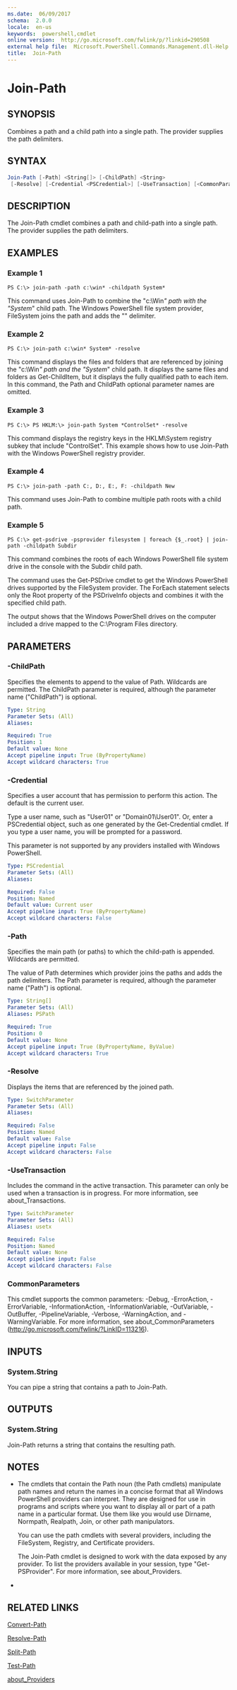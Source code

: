 ```yaml
---
ms.date:  06/09/2017
schema:  2.0.0
locale:  en-us
keywords:  powershell,cmdlet
online version:  http://go.microsoft.com/fwlink/p/?linkid=290508
external help file:  Microsoft.PowerShell.Commands.Management.dll-Help.xml
title:  Join-Path
---
```


# Join-Path

## SYNOPSIS
Combines a path and a child path into a single path.
The provider supplies the path delimiters.

## SYNTAX

```powershell
Join-Path [-Path] <String[]> [-ChildPath] <String>
 [-Resolve] [-Credential <PSCredential>] [-UseTransaction] [<CommonParameters>]
```

## DESCRIPTION
The Join-Path cmdlet combines a path and child-path into a single path.
The provider supplies the path delimiters.

## EXAMPLES

### Example 1
```
PS C:\> join-path -path c:\win* -childpath System*
```

This command uses Join-Path to combine the "c:\Win<em>" path with the "System</em>" child path.
The Windows PowerShell file system provider, FileSystem joins the path and adds the "\" delimiter.

### Example 2
```
PS C:\> join-path c:\win* System* -resolve
```

This command displays the files and folders that are referenced by joining the "c:\Win<em>" path and the "System</em>" child path.
It displays the same files and folders as Get-ChildItem, but it displays the fully qualified path to each item.
In this command, the Path and ChildPath optional parameter names are omitted.

### Example 3
```
PS C:\> PS HKLM:\> join-path System *ControlSet* -resolve
```

This command displays the registry keys in the HKLM\System registry subkey that include "ControlSet".
This example shows how to use Join-Path with the Windows PowerShell registry provider.

### Example 4
```
PS C:\> join-path -path C:, D:, E:, F: -childpath New
```

This command uses Join-Path to combine multiple path roots with a child path.

### Example 5
```
PS C:\> get-psdrive -psprovider filesystem | foreach {$_.root} | join-path -childpath Subdir
```

This command combines the roots of each Windows PowerShell file system drive in the console with the Subdir child path.

The command uses the Get-PSDrive cmdlet to get the Windows PowerShell drives supported by the FileSystem provider.
The ForEach statement selects only the Root property of the PSDriveInfo objects and combines it with the specified child path.

The output shows that the Windows PowerShell drives on the computer included a drive mapped to the C:\Program Files directory.

## PARAMETERS

### -ChildPath
Specifies the elements to append to the value of Path.
Wildcards are permitted.
The ChildPath parameter is required, although the parameter name ("ChildPath") is optional.

```yaml
Type: String
Parameter Sets: (All)
Aliases:

Required: True
Position: 1
Default value: None
Accept pipeline input: True (ByPropertyName)
Accept wildcard characters: True
```

### -Credential
Specifies a user account that has permission to perform this action.
The default is the current user.

Type a user name, such as "User01" or "Domain01\User01".
Or, enter a PSCredential object, such as one generated by the Get-Credential cmdlet.
If you type a user name, you will be prompted for a password.

This parameter is not supported by any providers installed with Windows PowerShell.

```yaml
Type: PSCredential
Parameter Sets: (All)
Aliases:

Required: False
Position: Named
Default value: Current user
Accept pipeline input: True (ByPropertyName)
Accept wildcard characters: False
```

### -Path
Specifies the main path (or paths) to which the child-path is appended.
Wildcards are permitted.

The value of Path determines which provider joins the paths and adds the path delimiters.
The Path parameter is required, although the parameter name ("Path") is optional.

```yaml
Type: String[]
Parameter Sets: (All)
Aliases: PSPath

Required: True
Position: 0
Default value: None
Accept pipeline input: True (ByPropertyName, ByValue)
Accept wildcard characters: True
```

### -Resolve
Displays the items that are referenced by the joined path.

```yaml
Type: SwitchParameter
Parameter Sets: (All)
Aliases:

Required: False
Position: Named
Default value: False
Accept pipeline input: False
Accept wildcard characters: False
```

### -UseTransaction
Includes the command in the active transaction.
This parameter can only be used when a transaction is in progress.
For more information, see about_Transactions.

```yaml
Type: SwitchParameter
Parameter Sets: (All)
Aliases: usetx

Required: False
Position: Named
Default value: None
Accept pipeline input: False
Accept wildcard characters: False
```

### CommonParameters
This cmdlet supports the common parameters: -Debug, -ErrorAction, -ErrorVariable, -InformationAction, -InformationVariable, -OutVariable, -OutBuffer, -PipelineVariable, -Verbose, -WarningAction, and -WarningVariable. For more information, see about_CommonParameters (http://go.microsoft.com/fwlink/?LinkID=113216).

## INPUTS

### System.String
You can pipe a string that contains a path to Join-Path.

## OUTPUTS

### System.String
Join-Path returns a string that contains the resulting path.

## NOTES
* The cmdlets that contain the Path noun (the Path cmdlets) manipulate path names and return the names in a concise format that all Windows PowerShell providers can interpret. They are designed for use in programs and scripts where you want to display all or part of a path name in a particular format. Use them like you would use Dirname, Normpath, Realpath, Join, or other path manipulators.

  You can use the path cmdlets with several providers, including the FileSystem, Registry, and Certificate providers.

  The Join-Path cmdlet is designed to work with the data exposed by any provider.
To list the providers available in your session, type "Get-PSProvider".
For more information, see about_Providers.

*

## RELATED LINKS

[Convert-Path](Convert-Path.md)

[Resolve-Path](Resolve-Path.md)

[Split-Path](Split-Path.md)

[Test-Path](Test-Path.md)

[about_Providers](../Microsoft.PowerShell.Core/About/about_Providers.md)